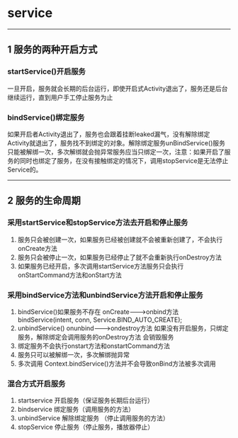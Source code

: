 # service

---

## 1 服务的两种开启方式

### startService()开启服务

一旦开启，服务就会长期的后台运行，即使开启式Activity退出了，服务还是后台继续运行，直到用户手工停止服务为止

### bindService()绑定服务

如果开启者Activity退出了，服务也会跟着挂断leaked漏气，没有解除绑定Activity就退出了，服务找不到绑定的对象。解除绑定服务unBindService()服务只能被解绑一次，多次解绑就会抛异常服务应当只绑定一次，注意：如果开启了服务的同时也绑定了服务，在没有接触绑定的情况下，调用stopService是无法停止Service的。

---

## 2 服务的生命周期

### 采用startService和stopService方法去开启和停止服务

1. 服务只会被创建一次，如果服务已经被创建就不会被重新创建了，不会执行onCreate方法
2. 服务只会被停止一次，如果服务已经停止了就不会重新执行onDestroy方法
3. 如果服务已经开启，多次调用startService方法服务只会执行onStartCommand方法和onStart方法

### 采用bindService方法和unbindService方法开启和停止服务

1. bindService()如果服务不存在 onCreate--->onbind方法
bindService(intent, conn, Service.BIND_AUTO_CREATE);
2. unbindService() onunbind--->ondestroy方法 如果没有开启服务，只绑定服务，解除绑定会调用服务的onDestroy方法 会销毁服务
3. 绑定服务不会执行onstart方法和onstartCommand方法
4. 服务只可以被解绑一次，多次解绑抛异常
5. 多次调用 Context.bindService()方法并不会导致onBind方法被多次调用

### 混合方式开启服务

1. startservice 开启服务（保证服务长期后台运行）
2. bindservice 绑定服务（调用服务的方法）
3. unbindService 解除绑定服务 （停止调用服务的方法）
4. stopService 停止服务（停止服务，播放器停止）
